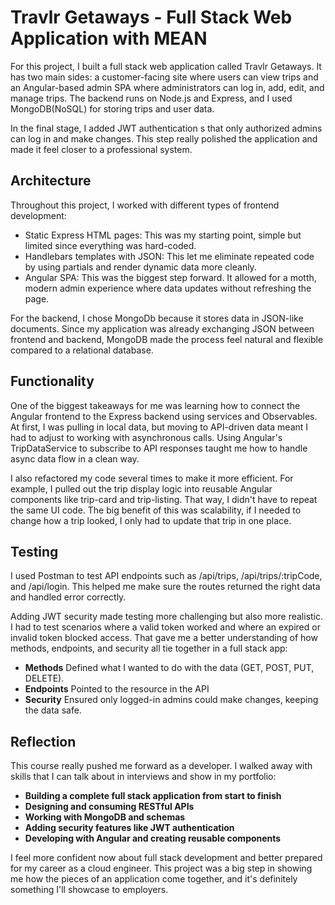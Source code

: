 # Travlr Getaways - Full Stack Web Application with MEAN
For this project, I built a full stack web application called Travlr Getaways. It has two main sides: a customer-facing site where users can view trips and an Angular-based admin SPA where administrators can log in, add, edit, and manage trips. The backend runs on Node.js and Express, and I used MongoDB(NoSQL) for storing trips and user data.

In the final stage, I added JWT authentication s that only authorized admins can log in and make changes. This step really polished the application and made it feel closer to a professional system. 

## Architecture
Throughout this project, I worked with different types of frontend development:
* Static Express HTML pages: This was my starting point, simple but limited since everything was hard-coded.
* Handlebars templates with JSON: This let me eliminate repeated code by using partials and render dynamic data more cleanly.
* Angular SPA: This was the biggest step forward. It allowed for a motth, modern admin experience where data updates without refreshing the page.

For the backend, I chose MongoDb because it stores data in JSON-like documents. Since my application was already exchanging JSON between frontend and backend, MongoDB made the process feel natural and flexible compared to a relational database.

## Functionality
One of the biggest takeaways for me was learning how to connect the Angular frontend to the Express backend using services and Observables. At first, I was pulling in local data, but moving to API-driven data meant I had to adjust to working with asynchronous calls. Using Angular's TripDataService to subscribe to API responses taught me how to handle async data flow in a clean way. 

I also refactored my code several times to make it more efficient. For example, I pulled out the trip display logic into reusable Angular components like trip-card and trip-listing. That way, I didn't have to repeat the same UI code. The big benefit of this was scalability, if I needed to change how a trip looked, I only had to update that trip in one place.

## Testing
I used Postman to test API endpoints such as /api/trips, /api/trips/:tripCode, and /api/login. This helped me make sure the routes returned the right data and handled error correctly.

Adding JWT security made testing more challenging but also more realistic. I had to test scenarios where a valid token worked and where an expired or invalid token blocked access. That gave me a better understanding of how methods, endpoints, and security all tie together in a full stack app:

* **Methods** Defined what I wanted to do with the data (GET, POST, PUT, DELETE).
*  **Endpoints** Pointed to the resource in the API
*  **Security** Ensured only logged-in admins could make changes, keeping the data safe.

## Reflection
This course really pushed me forward as a developer. I walked away with skills that I can talk about in interviews and show in my portfolio:

* **Building a complete full stack application from start to finish**
*  **Designing and consuming RESTful APIs**
*  **Working with MongoDB and schemas**
*  **Adding security features like JWT authentication**
*  **Developing with Angular and creating reusable components**

I feel more confident now about full stack development and better prepared for my career as a cloud engineer. This project was a big step in showing me how the pieces of an application come together, and it's definitely something I'll showcase to employers. 
  

  
